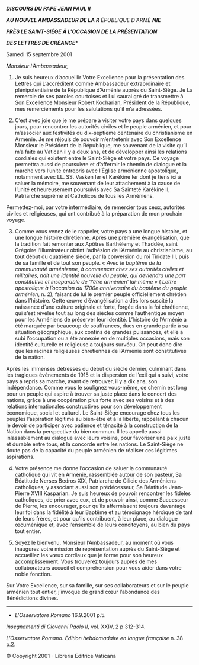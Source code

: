 ***DISCOURS DU PAPE JEAN PAUL II***

***AU NOUVEL AMBASSADEUR DE LA R** ÉPUBLIQUE D'ARMÉ **NIE***

***PRÈS LE SAINT-SIÈGE À L'OCCASION DE LA PRÉSENTATION***

***DES LETTRES DE CRÉANCE****

Samedi 15 septembre 2001

*Monsieur l’Ambassadeur,*

1. Je suis heureux d’accueillir Votre Excellence pour la présentation des Lettres qui L’accréditent comme Ambassadeur extraordinaire et plénipotentiaire de la République d’Arménie auprès du Saint-Siège. Je La remercie de ses paroles courtoises et Lui saurai gré de transmettre à Son Excellence Monsieur Robert Kocharian, Président de la République, mes remerciements pour les salutations qu’il m’a adressées.

2. C’est avec joie que je me prépare à visiter votre pays dans quelques jours, pour rencontrer les autorités civiles et le peuple arménien, et pour m’associer aux festivités du dix-septième centenaire du christianisme en Arménie. Je me réjouis de pouvoir m’entretenir avec Son Excellence Monsieur le Président de la République, me souvenant de la visite qu’il m’a faite au Vatican il y a deux ans, et de développer ainsi les relations cordiales qui existent entre le Saint-Siège et votre pays. Ce voyage permettra aussi de poursuivre et d’affermir le chemin de dialogue et la marche vers l’unité entrepris avec l’Église arménienne apostolique, notamment avec LL. SS. Vasken Ier et Karékine Ier dont je tiens ici à saluer la mémoire, me souvenant de leur attachement à la cause de l’unité et heureusement poursuivis avec Sa Sainteté Karékine II, Patriarche suprême et Catholicos de tous les Arméniens.

Permettez-moi, par votre intermédiaire, de remercier tous ceux, autorités civiles et religieuses, qui ont contribué à la préparation de mon prochain voyage.

3. Comme vous venez de le rappeler, votre pays a une longue histoire, et une longue histoire chrétienne. Après une première évangélisation, que la tradition fait remonter aux Apôtres Barthélemy et Thaddée, saint Grégoire l’Illuminateur obtint l’adhésion de l’Arménie au christianisme, au tout début du quatrième siècle, par la conversion du roi Tiridate III, puis de sa famille et de tout son peuple. « *Avec le baptême de la communauté arménienne, à commencer chez ses autorités civiles et militaires, naît une identité nouvelle du peuple, qui deviendra une part constitutive et inséparable de ‘l’être arménien’ lui-même* » ( *Lettre apostolique à l’occasion du 1700e anniversaire du baptême du peuple arménien*, n. 2), faisant de lui le premier peuple officiellement chrétien dans l’histoire. Cette œuvre d’évangélisation a dès lors suscité la naissance d’une culture originale et forte, forgée dans la foi chrétienne, qui s’est révélée tout au long des siècles comme l’authentique moyen pour les Arméniens de préserver leur identité. L’histoire de l’Arménie a été marquée par beaucoup de souffrances, dues en grande partie à sa situation géographique, aux confins de grandes puissances, et elle a subi l’occupation ou a été annexée en de multiples occasions, mais son identité culturelle et religieuse a toujours survécu. On peut donc dire que les racines religieuses chrétiennes de l’Arménie sont constitutives de la nation.

Après les immenses détresses du début du siècle dernier, culminant dans les tragiques événements de 1915 et la dispersion de l’exil qui a suivi, votre pays a repris sa marche, avant de retrouver, il y a dix ans, son indépendance. Comme vous le soulignez vous-même, ce chemin est long pour un peuple qui aspire à trouver sa juste place dans le concert des nations, grâce à une coopération plus forte avec ses voisins et à des relations internationales constructives pour son développement économique, social et culturel. Le Saint-Siège encourage chez tous les peuples l’aspiration légitime au bien-être et à la liberté, rappelant à chacun le devoir de participer avec patience et ténacité à la construction de la Nation dans la perspective du bien commun. Il les appelle aussi inlassablement au dialogue avec leurs voisins, pour favoriser une paix juste et durable entre tous, et la concorde entre les nations. Le Saint-Siège ne doute pas de la capacité du peuple arménien de réaliser ces légitimes aspirations.

4. Votre présence me donne l’occasion de saluer la communauté catholique qui vit en Arménie, rassemblée autour de son pasteur, Sa Béatitude Nerses Bedros XIX, Patriarche de Cilicie des Arméniens catholiques, y associant aussi son prédécesseur, Sa Béatitude Jean-Pierre XVIII Kasparian. Je suis heureux de pouvoir rencontrer les fidèles catholiques, de prier avec eux, et de pouvoir ainsi, comme Successeur de Pierre, les encourager, pour qu’ils affermissent toujours davantage leur foi dans la fidélité à leur Baptême et au témoignage héroïque de tant de leurs frères, et pour qu’ils contribuent, à leur place, au dialogue œcuménique et, avec l’ensemble de leurs concitoyens, au bien du pays tout entier.

5. Soyez le bienvenu, Monsieur l’Ambassadeur, au moment où vous inaugurez votre mission de représentation auprès du Saint-Siège et accueillez les vœux cordiaux que je forme pour son heureux accomplissement. Vous trouverez toujours auprès de mes collaborateurs accueil et compréhension pour vous aider dans votre noble fonction.

Sur Votre Excellence, sur sa famille, sur ses collaborateurs et sur le peuple arménien tout entier, j’invoque de grand cœur l’abondance des Bénédictions divines.

* * *

* *L'Osservatore Romano* 16.9.2001 p.5.

*Insegnamenti di Giovanni Paolo II*, vol. XXIV, 2 p 312-314.

*L'Osservatore Romano. Edition hebdomadaire en langue française* n. 38 p.2.

© Copyright 2001 - Libreria Editrice Vaticana